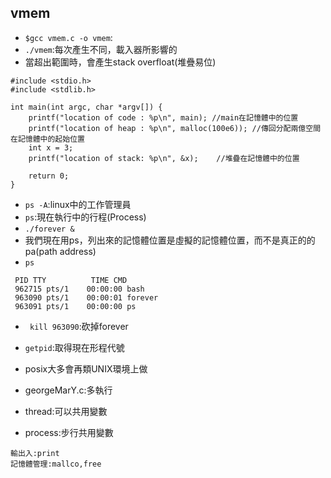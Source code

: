 ## vmem
* `$gcc vmem.c -o vmem`:
* `./vmem`:每次產生不同，載入器所影響的
* 當超出範圍時，會產生stack overfloat(堆疊易位)
```
#include <stdio.h>
#include <stdlib.h>

int main(int argc, char *argv[]) {
    printf("location of code : %p\n", main); //main在記憶體中的位置
    printf("location of heap : %p\n", malloc(100e6)); //傳回分配兩億空間在記憶體中的起始位置
    int x = 3;
    printf("location of stack: %p\n", &x);    //堆疊在記憶體中的位置

    return 0;
}

```
* `ps -A`:linux中的工作管理員
* `ps`:現在執行中的行程(Process)
* `./forever &`
* 我們現在用ps，列出來的記憶體位置是虛擬的記憶體位置，而不是真正的的pa(path address)
* `ps`
```
 PID TTY          TIME CMD
 962715 pts/1    00:00:00 bash
 963090 pts/1    00:00:01 forever
 963091 pts/1    00:00:00 ps
 ```
 * ` kill 963090`:砍掉forever


 * `getpid`:取得現在形程代號

 * posix大多會再類UNIX環境上做

 * georgeMarY.c:多執行
 * thread:可以共用變數
 * process:步行共用變數 
 ```
 輸出入:print
 記憶體管理:mallco,free
 ```